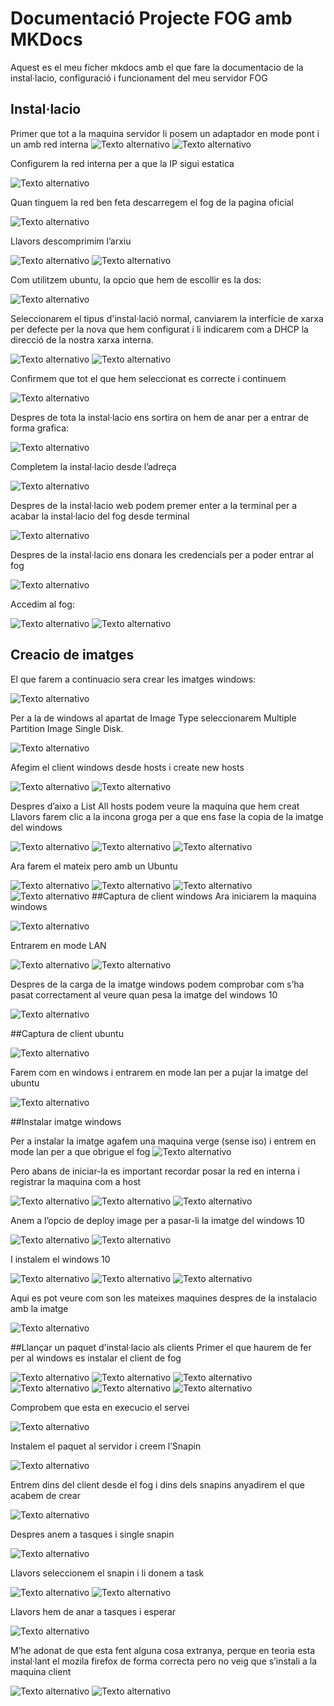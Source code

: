 # Documentació Projecte FOG amb MKDocs

Aquest es el meu ficher mkdocs amb el que fare la documentacio de la instal·lacio, configuració i funcionament del meu servidor FOG

## Instal·lacio

Primer que tot a la maquina servidor li posem un adaptador en mode pont i un amb red interna
![Texto alternativo](images/1.png) 
![Texto alternativo](images/2.png)

Configurem la red interna per a que la IP sigui estatica

![Texto alternativo](images/3.png)

Quan tinguem la red ben feta descarregem el fog de la pagina oficial

![Texto alternativo](images/4.png)

Llavors descomprimim l’arxiu

![Texto alternativo](images/5.png)
![Texto alternativo](images/6.png)

Com utilitzem ubuntu, la opcio que hem de escollir es la dos:

![Texto alternativo](images/7.png)

Seleccionarem el tipus d'instal·lació normal, canviarem la interfície de xarxa per defecte per la nova que hem configurat i li indicarem com a DHCP la direcció de la nostra xarxa interna.

![Texto alternativo](images/8.png)
![Texto alternativo](images/9.png)

Confirmem que tot el que hem seleccionat es correcte i continuem

![Texto alternativo](images/10.png)

Despres de tota la instal·lacio ens sortira on hem de anar per a entrar de forma grafica:

![Texto alternativo](images/11.png)

Completem la instal·lacio desde l’adreça

![Texto alternativo](images/12.png)

Despres de la instal·lacio web podem premer enter a la terminal per a acabar la instal·lacio del fog desde terminal

![Texto alternativo](images/13.png)

Despres de la instal·lacio ens donara les credencials per a poder entrar al fog

![Texto alternativo](images/14.png)

Accedim al fog:

![Texto alternativo](images/15.png)
![Texto alternativo](images/16.png)
## Creacio de imatges
El que farem a continuacio sera crear les imatges windows:

![Texto alternativo](images/17.png)

Per a la de windows al apartat de Image Type seleccionarem Multiple Partition Image Single
Disk.

![Texto alternativo](images/18.png)

Afegim el client windows desde hosts i create new hosts

![Texto alternativo](images/19.png)
![Texto alternativo](images/20.png)

Despres d’aixo a List All hosts podem veure la maquina que hem creat
Llavors farem clic a la incona groga per a que ens fase la copia de la imatge del windows

![Texto alternativo](images/21.png)
![Texto alternativo](images/22.png)
![Texto alternativo](images/23.png)

Ara farem el mateix pero amb un Ubuntu

![Texto alternativo](images/24.png)
![Texto alternativo](images/25.png)
![Texto alternativo](images/26.png)
![Texto alternativo](images/27.png)
##Captura de client windows
Ara iniciarem la maquina windows

![Texto alternativo](images/28.png)

Entrarem en mode LAN

![Texto alternativo](images/29.png)
![Texto alternativo](images/30.png)

Despres de la carga de la imatge windows podem comprobar com s’ha pasat correctament al veure quan pesa la imatge del windows 10

![Texto alternativo](images/31.png)

##Captura de client ubuntu

![Texto alternativo](images/32.png)

Farem com en windows i entrarem en mode lan per a pujar la imatge del ubuntu

![Texto alternativo](images/33.png)

##Instalar imatge windows

Per a instalar la imatge agafem una maquina verge (sense iso) i entrem en mode lan per a que obrigue el fog
![Texto alternativo](images/34.png)

Pero abans de iniciar-la es important recordar posar la red en interna i registrar la maquina com a host

![Texto alternativo](images/35.png)
![Texto alternativo](images/36.png)
![Texto alternativo](images/37.png)

Anem a l’opcio de deploy image per a pasar-li la imatge del windows 10

![Texto alternativo](images/38.png)
![Texto alternativo](images/39.png)

I instalem el windows 10

![Texto alternativo](images/40.png)
![Texto alternativo](images/41.png)
![Texto alternativo](images/42.png)

Aqui es pot veure com son les mateixes maquines despres de la instalacio amb la imatge

![Texto alternativo](images/43.png)

##Llançar un paquet d'instal·lacio als clients
Primer el que haurem de fer per al windows es instalar el client de fog

![Texto alternativo](images/44.png)
![Texto alternativo](images/45.png)
![Texto alternativo](images/46.png)
![Texto alternativo](images/47.png)
![Texto alternativo](images/48.png)
![Texto alternativo](images/49.png)

Comprobem que esta en execucio el servei

![Texto alternativo](images/50.png)

Instalem el paquet al servidor i creem l’Snapin

![Texto alternativo](images/51.png)

Entrem dins del client desde el fog i dins dels snapins anyadirem el que acabem de crear

![Texto alternativo](images/52.png)

Despres anem a tasques i single snapin

![Texto alternativo](images/53.png)

Llavors seleccionem el snapin i li donem a task

![Texto alternativo](images/54.png)
![Texto alternativo](images/55.png)

Llavors hem de anar a tasques i esperar

![Texto alternativo](images/56.png)

M’he adonat de que esta fent alguna cosa extranya, perque en teoria esta instal·lant el mozila firefox de forma correcta pero no veig que s’instali a la maquina client

![Texto alternativo](images/57.png)
![Texto alternativo](images/58.png)

